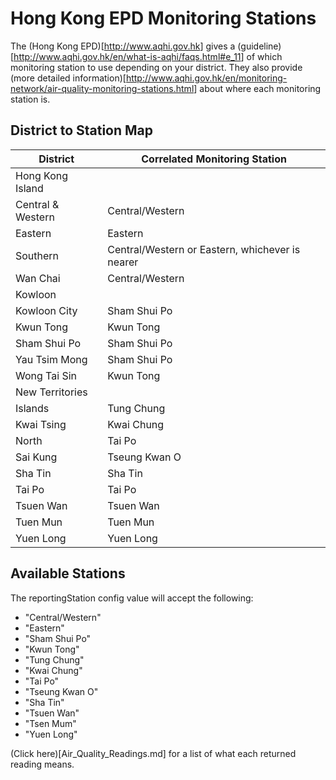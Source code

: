 # Hong Kong EPD Monitoring Stations

The (Hong Kong EPD)[<http://www.aqhi.gov.hk>] gives a (guideline)[<http://www.aqhi.gov.hk/en/what-is-aqhi/faqs.html#e_11>] of which monitoring station to use depending on your district. They also provide (more detailed information)[<http://www.aqhi.gov.hk/en/monitoring-network/air-quality-monitoring-stations.html>] about where each monitoring station is.

## District to Station Map

District          | Correlated Monitoring Station
----------------- | -----------------------------------------------
Hong Kong Island  |
Central & Western | Central/Western
Eastern           | Eastern
Southern          | Central/Western or Eastern, whichever is nearer
Wan Chai          | Central/Western
Kowloon           |
Kowloon City      | Sham Shui Po
Kwun Tong         | Kwun Tong
Sham Shui Po      | Sham Shui Po
Yau Tsim Mong     | Sham Shui Po
Wong Tai Sin      | Kwun Tong
New Territories   |
Islands           | Tung Chung
Kwai Tsing        | Kwai Chung
North             | Tai Po
Sai Kung          | Tseung Kwan O
Sha Tin           | Sha Tin
Tai Po            | Tai Po
Tsuen Wan         | Tsuen Wan
Tuen Mun          | Tuen Mun
Yuen Long         | Yuen Long

## Available Stations

The reportingStation config value will accept the following:

- "Central/Western"
- "Eastern"
- "Sham Shui Po"
- "Kwun Tong"
- "Tung Chung"
- "Kwai Chung"
- "Tai Po"
- "Tseung Kwan O"
- "Sha Tin"
- "Tsuen Wan"
- "Tsen Mum"
- "Yuen Long"

(Click here)[Air_Quality_Readings.md] for a list of what each returned reading means.
